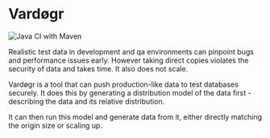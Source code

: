 # Vardøgr
![Java CI with Maven](https://github.com/kevindeyne/data-scrambler/workflows/Java%20CI%20with%20Maven/badge.svg)

Realistic test data in development and qa environments can pinpoint bugs and performance issues early. However taking direct copies violates the security of data and takes time. It also does not scale. 

Vardøgr is a tool that can push production-like data to test databases securely. It does this by generating a distribution model of the data first - describing the data and its relative distribution. 

It can then run this model and generate data from it, either directly matching the origin size or scaling up. 
